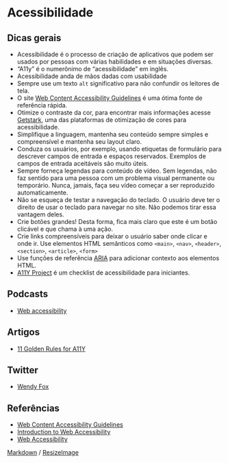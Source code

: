 # Acessibilidade

## Dicas gerais
* Acessibilidade é o processo de criação de aplicativos que podem ser usados ​​por pessoas com várias habilidades e em situações diversas.
* “A11y” é o numerônimo de “acessibilidade” em inglês.
* Acessibilidade anda de mãos dadas com usabilidade
* Sempre use um texto `alt` significativo para não confundir os leitores de tela.
* O site [Web Content Accessibility Guidelines](https://www.w3.org/WAI/WCAG21/quickref/) é uma ótima fonte de referência rápida.
* Otimize o contraste da cor, para encontrar mais informações acesse [Getstark](https://www.getstark.co/), uma das plataformas de otimização de cores para acessibilidade.
* Simplifique a linguagem, mantenha seu conteúdo sempre simples e compreensível e mantenha seu layout claro.
* Conduza os usuários, por exemplo, usando etiquetas de formulário para descrever campos de entrada e espaços reservados. Exemplos de campos de entrada aceitáveis ​​são muito úteis.
* Sempre forneça legendas para conteúdo de vídeo. Sem legendas, não faz sentido para uma pessoa com um problema visual permanente ou temporário. Nunca, jamais, faça seu vídeo começar a ser reproduzido automaticamente.
* Não se esqueça de testar a navegação do teclado. O usuário deve ter o direito de usar o teclado para navegar no site. Não podemos tirar essa vantagem deles.
* Crie botões grandes! Desta forma, fica mais claro que este é um botão clicável e que chama à uma ação.
* Crie links compreensíveis para deixar o usuário saber onde clicar e onde ir.
Use elementos HTML semânticos como `<main>`, `<nav>`, `<header>`, `<section>`, `<article>`, `<form>`
* Use funções de referência [ARIA](https://www.w3.org/TR/wai-aria-practices/examples/landmarks/main.html) para adicionar contexto aos elementos HTML.
* [A11Y Project](https://www.a11yproject.com/) é um checklist de acessibilidade para iniciantes.

## Podcasts
* [Web accessibility](https://github.com/ladybug-podcast/ladybug-website/blob/master/transcripts/53-accessibility.md)

## Artigos
* [11 Golden Rules for A11Y](https://dev.to/ezgihendrickx/11-golden-rules-for-a11y-146c)

## Twitter
* [Wendy Fox](https://twitter.com/drwendyfox)

## Referências
* [Web Content Accessibility Guidelines](https://www.w3.org/WAI/standards-guidelines/wcag/)
* [Introduction to Web Accessibility](https://www.edx.org/course/web-accessibility-introduction)
* [Web Accessibility](https://www.webaccessibility.com/)

[Markdown](https://guides.github.com/features/mastering-markdown/) / [ResizeImage](https://resizeimage.net/)
